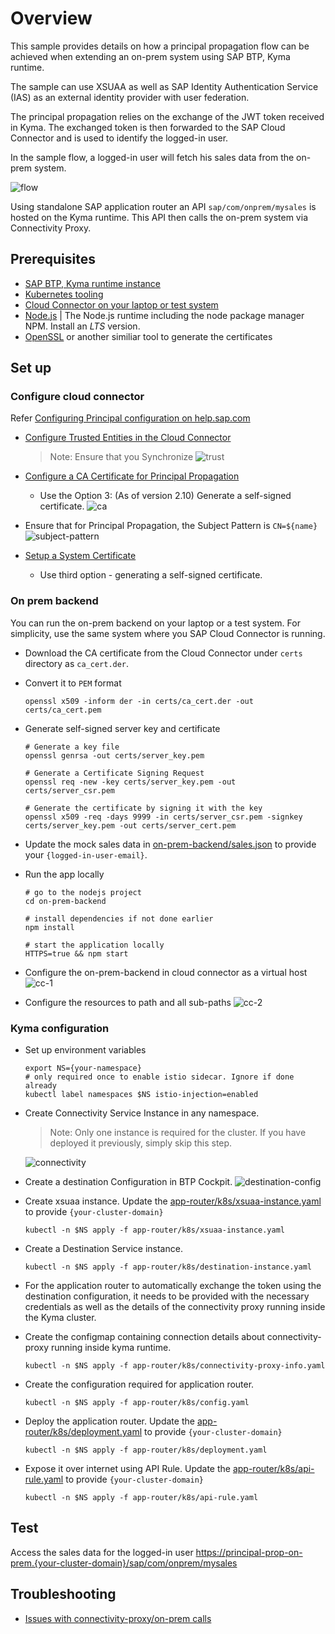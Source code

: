 # Overview

This sample provides details on how a principal propagation flow can be achieved when extending an on-prem system using SAP BTP, Kyma runtime.

The sample can use XSUAA as well as SAP Identity Authentication Service (IAS) as an external identity provider with user federation.

The principal propagation relies on the exchange of the JWT token received in Kyma. The exchanged token is then forwarded to the SAP Cloud Connector and is used to identify the logged-in user.

In the sample flow, a logged-in user will fetch his sales data from the on-prem system.

![flow](assets/pp-on-prem.svg)

Using standalone SAP application router an API `sap/com/onprem/mysales` is hosted on the Kyma runtime. This API then calls the on-prem system via Connectivity Proxy.

## Prerequisites

* [SAP BTP, Kyma runtime instance](../prerequisites/#kyma)
* [Kubernetes tooling](../prerequisites/#kubernetes)
* [Cloud Connector on your laptop or test system](../prerequisites/#sap-cloud-connector)
* [Node.js](https://nodejs.org/en/download/) | The Node.js runtime including the node package manager NPM. Install an _LTS_ version.
* [OpenSSL](https://www.openssl.org/) or another similiar tool to generate the certificates

## Set up

### Configure cloud connector

Refer [Configuring Principal configuration on help.sap.com](https://help.sap.com/docs/CP_CONNECTIVITY/cca91383641e40ffbe03bdc78f00f681/c84d4d0b12d34890b334998185f49e88.html)

* [Configure Trusted Entities in the Cloud Connector](https://help.sap.com/docs/CP_CONNECTIVITY/cca91383641e40ffbe03bdc78f00f681/a4ee70f0274248f8bbc7594179ef948d.html)
  >Note: Ensure that you Synchronize
  ![trust](./assets/trust.png)

* [Configure a CA Certificate for Principal Propagation](https://help.sap.com/docs/CP_CONNECTIVITY/cca91383641e40ffbe03bdc78f00f681/d0c4d5675d4f4bc78a5b7a7b8687c841.html)
  * Use the Option 3: (As of version 2.10) Generate a self-signed certificate.
  ![ca](assets/ca.png)
* Ensure that for Principal Propagation, the Subject Pattern is `CN=${name}`
  ![subject-pattern](assets/subject-pattern.png)
* [Setup a System Certificate](https://help.sap.com/docs/CP_CONNECTIVITY/cca91383641e40ffbe03bdc78f00f681/3f974eae3cba4dafa274ec59f69daba6.html)
  * Use third option - generating a self-signed certificate.

### On prem backend

You can run the on-prem backend on your laptop or a test system. For simplicity, use the same system where you SAP Cloud Connector is running.

* Download the CA certificate from the Cloud Connector under `certs` directory as `ca_cert.der`.

* Convert it to `PEM` format

  ```shell script
  openssl x509 -inform der -in certs/ca_cert.der -out certs/ca_cert.pem
  ```

* Generate self-signed server key and certificate

  ```shell script
  # Generate a key file
  openssl genrsa -out certs/server_key.pem

  # Generate a Certificate Signing Request
  openssl req -new -key certs/server_key.pem -out certs/server_csr.pem

  # Generate the certificate by signing it with the key
  openssl x509 -req -days 9999 -in certs/server_csr.pem -signkey certs/server_key.pem -out certs/server_cert.pem
  ```

* Update the mock sales data in [on-prem-backend/sales.json](on-prem-backend/sales.json) to provide your `{logged-in-user-email}`.

* Run the app locally

  ```shell script
  # go to the nodejs project
  cd on-prem-backend

  # install dependencies if not done earlier
  npm install

  # start the application locally
  HTTPS=true && npm start
  ```

* Configure the on-prem-backend in cloud connector as a virtual host
  ![cc-1](assets/cc-1.png)
* Configure the resources to path and all sub-paths
  ![cc-2](assets/cc-2.png)

### Kyma configuration

* Set up environment variables

  ```shell script
  export NS={your-namespace}
  # only required once to enable istio sidecar. Ignore if done already
  kubectl label namespaces $NS istio-injection=enabled
  ```

* Create Connectivity Service Instance in any namespace.
  >Note: Only one instance is required for the cluster. If you have deployed it previously, simply skip this step.
  
  ![connectivity](./assets/connectivity.png)

* Create a destination Configuration in BTP Cockpit.
  ![destination-config](assets/destination-config.png)

* Create xsuaa instance. Update the [app-router/k8s/xsuaa-instance.yaml](app-router/k8s/xsuaa-instance.yaml) to provide `{your-cluster-domain}`

  ```shell script
  kubectl -n $NS apply -f app-router/k8s/xsuaa-instance.yaml
  ```

* Create a Destination Service instance.

  ```shell script
  kubectl -n $NS apply -f app-router/k8s/destination-instance.yaml
  ```

* For the application router to automatically exchange the token using the destination configuration, it needs to be provided with the necessary credentials as well as the details of the connectivity proxy running inside the Kyma cluster.

* Create the configmap containing connection details about connectivity-proxy running inside kyma runtime.

  ```shell script
  kubectl -n $NS apply -f app-router/k8s/connectivity-proxy-info.yaml
  ```

* Create the configuration required for application router.

  ```shell script
  kubectl -n $NS apply -f app-router/k8s/config.yaml
  ```

* Deploy the application router. Update the [app-router/k8s/deployment.yaml](app-router/k8s/deployment.yaml) to provide `{your-cluster-domain}`

  ```shell script
  kubectl -n $NS apply -f app-router/k8s/deployment.yaml
  ```

* Expose it over internet using API Rule. Update the [app-router/k8s/api-rule.yaml](app-router/k8s/api-rule.yaml) to provide `{your-cluster-domain}`

  ```shell script
  kubectl -n $NS apply -f app-router/k8s/api-rule.yaml
  ```

## Test

Access the sales data for the logged-in user <https://principal-prop-on-prem.{your-cluster-domain}/sap/com/onprem/mysales>

## Troubleshooting

* [Issues with connectivity-proxy/on-prem calls](../troubleshooting/#on-premise-connectivity)

